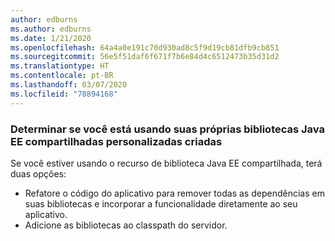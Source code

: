 ```yaml
---
author: edburns
ms.author: edburns
ms.date: 1/21/2020
ms.openlocfilehash: 64a4a0e191c70d930ad8c5f9d19cb81dfb9cb851
ms.sourcegitcommit: 56e5f51daf6f671f7b6e84d4c6512473b35d31d2
ms.translationtype: HT
ms.contentlocale: pt-BR
ms.lasthandoff: 03/07/2020
ms.locfileid: "78894168"
---
```

### <a name="determine-whether-you-are-using-your-own-custom-created-shared-java-ee-libraries"></a>Determinar se você está usando suas próprias bibliotecas Java EE compartilhadas personalizadas criadas

Se você estiver usando o recurso de biblioteca Java EE compartilhada, terá duas opções:

* Refatore o código do aplicativo para remover todas as dependências em suas bibliotecas e incorporar a funcionalidade diretamente ao seu aplicativo.
* Adicione as bibliotecas ao classpath do servidor.
